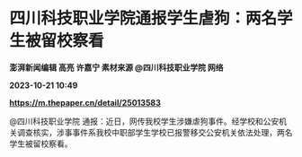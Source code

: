 # 四川科技职业学院通报学生虐狗：两名学生被留校察看
**澎湃新闻编辑 高亮 许嘉宁 素材来源 @四川科技职业学院 网络**

**2023-10-21 10:49**

**https://m.thepaper.cn/detail/25013583**

@四川科技职业学院 通报：近日，网传我校学生涉嫌虐狗事件。经学校和公安机关调查核实，涉事事件系我校中职部学生学校已报警移交公安机关依法处理，两名学生被留校察看。